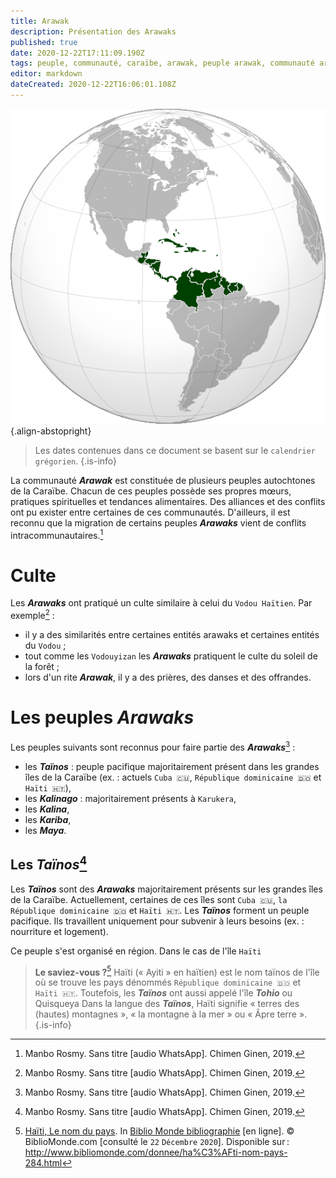 ```yaml
---
title: Arawak
description: Présentation des Arawaks
published: true
date: 2020-12-22T17:11:09.190Z
tags: peuple, communauté, caraïbe, arawak, peuple arawak, communauté arawak, peuple de la caraïbe, autochtone de la caraïbe, autochtone
editor: markdown
dateCreated: 2020-12-22T16:06:01.108Z
---
```


![caribbean-3_cc-by-sa.png](/images/map/west/caribbean/caribbean-3_cc-by-sa.png){.align-abstopright}

> Les dates contenues dans ce document se basent sur le `calendrier grégorien`.
{.is-info}

La communauté ***Arawak*** est constituée de plusieurs peuples autochtones de la Caraïbe. Chacun de ces peuples possède ses propres mœurs, pratiques spirituelles et tendances alimentaires.
Des alliances et des conflits ont pu exister entre certaines de ces communautés. D'ailleurs, il est reconnu que la migration de certains peuples ***Arawaks*** vient de conflits intracommunautaires.[^1]

# Culte

Les ***Arawaks*** ont pratiqué un culte similaire à celui du `Vodou Haïtien`. Par exemple[^1] :
* il y a des similarités entre certaines entités arawaks et certaines entités du `Vodou` ;
* tout comme les `Vodouyizan` les ***Arawaks*** pratiquent le culte du soleil de la forêt ;
* lors d'un rite ***Arawak***, il y a des prières, des danses et des offrandes.

# Les peuples ***Arawaks***

Les peuples suivants sont reconnus pour faire partie des ***Arawaks***[^1] :

* les ***Taïnos*** : peuple pacifique majoritairement présent dans les grandes îles de la Caraïbe (ex. : actuels `Cuba 🇨🇺`, `République dominicaine 🇩🇴` et `Haïti 🇭🇹`),
* les ***Kalinago*** : majoritairement présents à `Karukera`,
* les ***Kalina***,
* les ***Kariba***,
* les ***Maya***.

## Les ***Taïnos***[^1]

Les ***Taïnos*** sont des ***Arawaks*** majoritairement présents sur les grandes îles de la Caraïbe. Actuellement, certaines de ces îles sont `Cuba 🇨🇺`, `la République dominicaine 🇩🇴` et `Haïti 🇭🇹`.
Les ***Taïnos*** forment un peuple pacifique. Ils travaillent uniquement pour subvenir à leurs besoins (ex. : nourriture et logement).

Ce peuple s'est organisé en région. Dans le cas de l'île `Haïti`

> **Le saviez-vous ?**[^10]
> Haïti (« Ayiti » en haïtien) est le nom taïnos de l'île où se trouve les pays dénommés `République dominicaine 🇩🇴` et `Haïti 🇭🇹`. Toutefois, les ***Taïnos*** ont aussi appelé l'île ***Tohio*** ou Quisqueya
> Dans la langue des ***Taïnos***, Haïti signifie « terres des (hautes) montagnes », « la montagne à la mer » ou « Âpre terre ».
>{.is-info}

[^1]: Manbo Rosmy. Sans titre [audio WhatsApp]. Chimen Ginen, 2019.

[^10]: [ Haïti, Le nom du pays](http://www.bibliomonde.com/donnee/ha%C3%AFti-nom-pays-284.html). In [Biblio Monde bibliographie](http://www.bibliomonde.com) [en ligne]. © BiblioMonde.com [consulté le `22` `Décembre` `2020`]. Disponible sur : http://www.bibliomonde.com/donnee/ha%C3%AFti-nom-pays-284.html